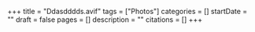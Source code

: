 +++
title = "Ddasdddds.avif"
tags = ["Photos"]
categories = []
startDate = ""
draft = false
pages = []
description = ""
citations = []
+++
